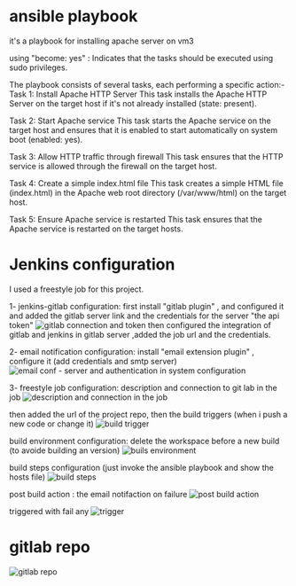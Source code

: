 # ansible playbook
it's a playbook for installing apache server on vm3

using "become: yes" : Indicates that the tasks should be executed using sudo privileges.

The playbook consists of several tasks, each performing a specific action:-
Task 1: Install Apache HTTP Server
This task installs the Apache HTTP Server on the target host if it's not already installed (state: present).

Task 2: Start Apache service
This task starts the Apache service on the target host and ensures that it is enabled to start automatically on system boot (enabled: yes).

Task 3: Allow HTTP traffic through firewall
This task ensures that the HTTP service is allowed through the firewall on the target host.

Task 4: Create a simple index.html file
This task creates a simple HTML file (index.html) in the Apache web root directory (/var/www/html) on the target host.

Task 5: Ensure Apache service is restarted
This task ensures that the Apache service is restarted on the target hosts.


# Jenkins configuration
I used a freestyle job for this project.

1- jenkins-gitlab configuration: first install "gitlab plugin" , and configured it and added the gitlab server link and the credentials for the server "the api token"
![gitlab connection and token](https://github.com/mahmoud649/mahmoud-ahmed-abdelsalam/assets/91491069/c8556cbc-0569-4fc5-a9c8-290ece606500)
then configured the integration of gitlab and jenkins in gitlab server ,added the job url and the credentials.


2- email notification configuration: install "email extension plugin" , configure it (add credentials and smtp server)
![email conf - server and authentication in system configuration ](https://github.com/mahmoud649/mahmoud-ahmed-abdelsalam/assets/91491069/8c82a3e7-8f4d-4a25-be09-fbcc9bd750c8)


3- freestyle job configuration: description and connection to git lab in the job
![description and connection in the job](https://github.com/mahmoud649/mahmoud-ahmed-abdelsalam/assets/91491069/ff21804c-acbc-4f22-a5c1-b3e61d41cb34) 

then added the url of the project repo, then the build triggers (when i push a new code or change it)
![build trigger ](https://github.com/mahmoud649/mahmoud-ahmed-abdelsalam/assets/91491069/fec842b5-06a2-4b77-9020-8163210e3d7e)

build environment configuration: delete the workspace before a new build (to avoide building an version)
![buils environment ](https://github.com/mahmoud649/mahmoud-ahmed-abdelsalam/assets/91491069/ebd09daf-5a4b-455d-b3cb-b779932fde04)

build steps configuration (just invoke the ansible playbook and show the hosts file)
![build steps](https://github.com/mahmoud649/mahmoud-ahmed-abdelsalam/assets/91491069/b363a678-fd8c-4399-bbc1-9d5db6eaa316)

post build action : the email notifaction on failure
![post build action](https://github.com/mahmoud649/mahmoud-ahmed-abdelsalam/assets/91491069/fbeddf24-c1ca-4d67-99f8-1c419c6ad015)

triggered with fail any 
![trigger ](https://github.com/mahmoud649/mahmoud-ahmed-abdelsalam/assets/91491069/fb882c4e-1d50-4544-980c-c5d9a221f89c)



# gitlab repo 
![gitlab repo](https://github.com/mahmoud649/mahmoud-ahmed-abdelsalam/assets/91491069/28aeedff-5089-41cc-b1cc-9dd812cffd00)
